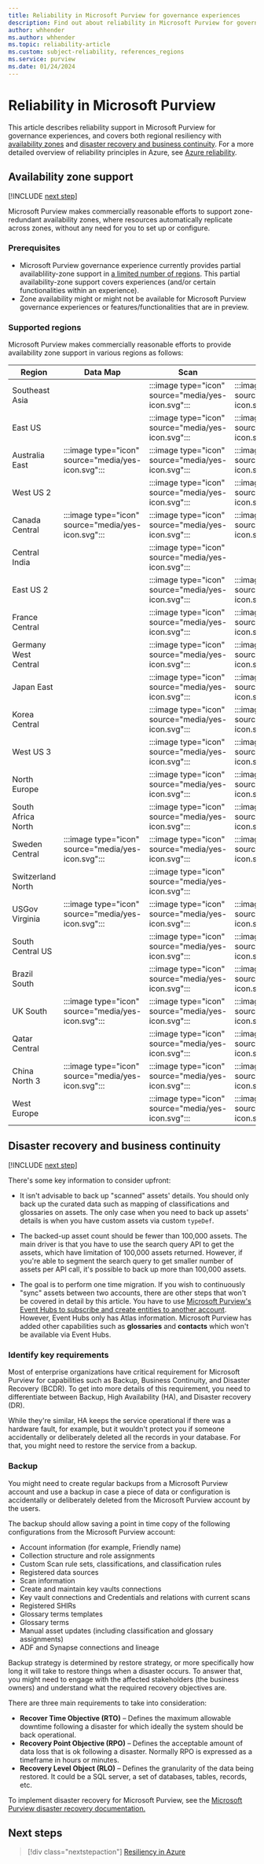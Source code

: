 ```yaml
---
title: Reliability in Microsoft Purview for governance experiences
description: Find out about reliability in Microsoft Purview for governance experiences
author: whhender
ms.author: whhender
ms.topic: reliability-article
ms.custom: subject-reliability, references_regions
ms.service: purview
ms.date: 01/24/2024
---
```


# Reliability in Microsoft Purview

This article describes reliability support in Microsoft Purview for governance experiences, and covers both regional resiliency with [availability zones](#availability-zone-support) and [disaster recovery and business continuity](#disaster-recovery-and-business-continuity). For a more detailed overview of reliability principles in Azure, see [Azure reliability](/azure/well-architected/reliability/).

## Availability zone support

[!INCLUDE [next step](includes/reliability-availability-zone-description-include.md)]

Microsoft Purview makes commercially reasonable efforts to support zone-redundant availability zones, where resources automatically replicate across zones, without any need for you to set up or configure.

### Prerequisites

- Microsoft Purview governance experience currently provides partial availablility-zone support in [a limited number of regions](#supported-regions). This partial availability-zone support covers experiences (and/or certain functionalities within an experience).
- Zone availability might or might not be available for Microsoft Purview governance experiences or features/functionalities that are in preview.

### Supported regions

Microsoft Purview makes commercially reasonable efforts to provide availability zone support in various regions as follows:

| Region | Data Map | Scan | Policy | Insights |
| ---    | ---      | ---  | ---    | ---      |
|Southeast Asia||:::image type="icon" source="media/yes-icon.svg":::|:::image type="icon" source="media/yes-icon.svg":::|:::image type="icon" source="media/yes-icon.svg":::|
|East US||:::image type="icon" source="media/yes-icon.svg":::|:::image type="icon" source="media/yes-icon.svg":::|:::image type="icon" source="media/yes-icon.svg":::|
|Australia East|:::image type="icon" source="media/yes-icon.svg":::|:::image type="icon" source="media/yes-icon.svg":::|:::image type="icon" source="media/yes-icon.svg"::: |:::image type="icon" source="media/yes-icon.svg":::|
|West US 2||:::image type="icon" source="media/yes-icon.svg":::|:::image type="icon" source="media/yes-icon.svg":::|:::image type="icon" source="media/yes-icon.svg":::|
|Canada Central|:::image type="icon" source="media/yes-icon.svg":::|:::image type="icon" source="media/yes-icon.svg":::|:::image type="icon" source="media/yes-icon.svg"::: |:::image type="icon" source="media/yes-icon.svg":::|
|Central India||:::image type="icon" source="media/yes-icon.svg":::|||
|East US 2||:::image type="icon" source="media/yes-icon.svg":::|:::image type="icon" source="media/yes-icon.svg":::|:::image type="icon" source="media/yes-icon.svg":::|
|France Central||:::image type="icon" source="media/yes-icon.svg":::|:::image type="icon" source="media/yes-icon.svg":::|:::image type="icon" source="media/yes-icon.svg":::|
|Germany West Central||:::image type="icon" source="media/yes-icon.svg":::|:::image type="icon" source="media/yes-icon.svg":::|:::image type="icon" source="media/yes-icon.svg":::|
|Japan East||:::image type="icon" source="media/yes-icon.svg":::|:::image type="icon" source="media/yes-icon.svg":::|:::image type="icon" source="media/yes-icon.svg":::|
|Korea Central||:::image type="icon" source="media/yes-icon.svg":::|:::image type="icon" source="media/yes-icon.svg":::|:::image type="icon" source="media/yes-icon.svg":::|
|West US 3||:::image type="icon" source="media/yes-icon.svg":::|:::image type="icon" source="media/yes-icon.svg":::|:::image type="icon" source="media/yes-icon.svg":::|
|North Europe||:::image type="icon" source="media/yes-icon.svg":::|:::image type="icon" source="media/yes-icon.svg":::|:::image type="icon" source="media/yes-icon.svg":::|
|South Africa North||:::image type="icon" source="media/yes-icon.svg":::|:::image type="icon" source="media/yes-icon.svg":::|:::image type="icon" source="media/yes-icon.svg":::|
|Sweden Central|:::image type="icon" source="media/yes-icon.svg":::|:::image type="icon" source="media/yes-icon.svg":::|:::image type="icon" source="media/yes-icon.svg"::: |:::image type="icon" source="media/yes-icon.svg":::|
|Switzerland North||:::image type="icon" source="media/yes-icon.svg":::|||
|USGov Virginia|:::image type="icon" source="media/yes-icon.svg":::|:::image type="icon" source="media/yes-icon.svg":::|:::image type="icon" source="media/yes-icon.svg"::: |:::image type="icon" source="media/yes-icon.svg":::|
|South Central US||:::image type="icon" source="media/yes-icon.svg":::|:::image type="icon" source="media/yes-icon.svg":::|:::image type="icon" source="media/yes-icon.svg":::|
|Brazil South||:::image type="icon" source="media/yes-icon.svg":::|:::image type="icon" source="media/yes-icon.svg":::|:::image type="icon" source="media/yes-icon.svg":::|
|UK South|:::image type="icon" source="media/yes-icon.svg":::|:::image type="icon" source="media/yes-icon.svg":::|:::image type="icon" source="media/yes-icon.svg"::: |:::image type="icon" source="media/yes-icon.svg":::|
|Qatar Central||:::image type="icon" source="media/yes-icon.svg":::|:::image type="icon" source="media/yes-icon.svg":::|:::image type="icon" source="media/yes-icon.svg":::|
|China North 3|:::image type="icon" source="media/yes-icon.svg":::|:::image type="icon" source="media/yes-icon.svg":::|:::image type="icon" source="media/yes-icon.svg"::: |:::image type="icon" source="media/yes-icon.svg":::|
|West Europe||:::image type="icon" source="media/yes-icon.svg":::|:::image type="icon" source="media/yes-icon.svg":::|:::image type="icon" source="media/yes-icon.svg":::|

## Disaster recovery and business continuity

[!INCLUDE [next step](includes/reliability-disaster-recovery-description-include.md)]

There's some key information to consider upfront:

- It isn't advisable to back up "scanned" assets' details. You should only back up the curated data such as mapping of classifications and glossaries on assets. The only case when you need to back up assets' details is when you have custom assets via custom `typeDef`.

- The backed-up asset count should be fewer than 100,000 assets. The main driver is that you have to use the search query API to get the assets, which have limitation of 100,000 assets returned. However, if you're able to segment the search query to get smaller number of assets per API call, it's possible to back up more than 100,000 assets.

- The goal is to perform one time migration. If you wish to continuously "sync" assets between two accounts, there are other steps that won't be covered in detail by this article. You have to use [Microsoft Purview's Event Hubs to subscribe and create entities to another account](/purview/manage-kafka-dotnet). However, Event Hubs only has Atlas information. Microsoft Purview has added other capabilities such as **glossaries** and **contacts** which won't be available via Event Hubs.

### Identify key requirements

Most of enterprise organizations have critical requirement for Microsoft Purview for capabilities such as Backup, Business Continuity, and Disaster Recovery (BCDR). To get into more details of this requirement, you need to differentiate between Backup, High Availability (HA), and Disaster recovery (DR).

While they're similar, HA keeps the service operational if there was a hardware fault, for example, but it wouldn't protect you if someone accidentally or deliberately deleted all the records in your database. For that, you might need to restore the service from a backup.

### Backup

You might need to create regular backups from a Microsoft Purview account and use a backup in case a piece of data or configuration is accidentally or deliberately deleted from the Microsoft Purview account by the users.

The backup should allow saving a point in time copy of the following configurations from the Microsoft Purview account:

- Account information (for example, Friendly name)
- Collection structure and role assignments
- Custom Scan rule sets, classifications, and classification rules
- Registered data sources
- Scan information
- Create and maintain key vaults connections
- Key vault connections and Credentials and relations with current scans
- Registered SHIRs
- Glossary terms templates
- Glossary terms
- Manual asset updates (including classification and glossary assignments)
- ADF and Synapse connections and lineage

Backup strategy is determined by restore strategy, or more specifically how long it will take to restore things when a disaster occurs. To answer that, you might need to engage with the affected stakeholders (the business owners) and understand what the required recovery objectives are.

There are three main requirements to take into consideration:

- **Recover Time Objective (RTO)** – Defines the maximum allowable downtime following a disaster for which ideally the system should be back operational.
- **Recovery Point Objective (RPO)** – Defines the acceptable amount of data loss that is ok following a disaster. Normally RPO is expressed as a timeframe in hours or minutes.
- **Recovery Level Object (RLO)** – Defines the granularity of the data being restored. It could be a SQL server, a set of databases, tables, records, etc.

To implement disaster recovery for Microsoft Purview, see the [Microsoft Purview disaster recovery documentation.](/purview/concept-best-practices-migration#implementation-steps)

## Next steps

> [!div class="nextstepaction"]
> [Resiliency in Azure](/azure/well-architected/reliability/)
